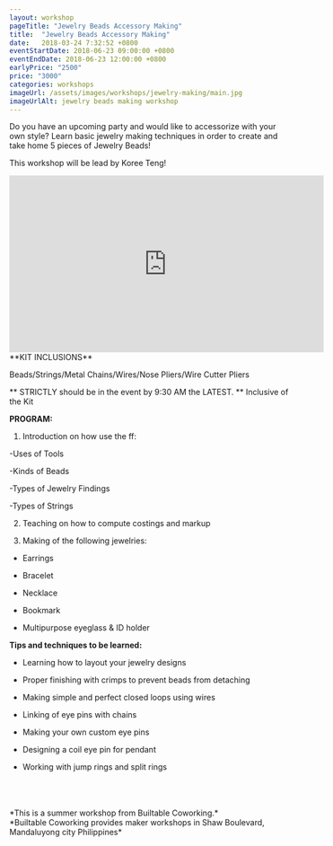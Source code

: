 ```yaml
---
layout: workshop
pageTitle: "Jewelry Beads Accessory Making"
title:  "Jewelry Beads Accessory Making"
date:   2018-03-24 7:32:52 +0800
eventStartDate: 2018-06-23 09:00:00 +0800
eventEndDate: 2018-06-23 12:00:00 +0800
earlyPrice: "2500"
price: "3000"
categories: workshops
imageUrl: /assets/images/workshops/jewelry-making/main.jpg
imageUrlAlt: jewelry beads making workshop
---
```




Do you have an upcoming party and would like to accessorize with your own style? Learn basic jewelry making techniques in order to create and take home 5 pieces of Jewelry Beads! 

This workshop will be lead by Koree Teng!


<iframe width="560" height="315" src="https://www.youtube.com/embed/fegPdtQ_-dY" frameborder="0" allow="autoplay; encrypted-media" allowfullscreen></iframe>
**KIT INCLUSIONS**

Beads/Strings/Metal Chains/Wires/Nose Pliers/Wire Cutter Pliers

** STRICTLY should be in the event by 9:30 AM the LATEST.
** Inclusive of the Kit

**PROGRAM:**

1. Introduction on how use the ff:

-Uses of Tools

-Kinds of Beads

-Types of Jewelry Findings

-Types of Strings

2. Teaching on how to compute costings and markup

3. Making of the following jewelries:

- Earrings

- Bracelet

- Necklace

- Bookmark

- Multipurpose eyeglass & ID holder

**Tips and techniques to be learned:**

- Learning how to layout your jewelry designs

- Proper finishing with crimps to prevent beads from detaching

- Making simple and perfect closed loops using wires

- Linking of eye pins with chains

- Making your own custom eye pins

- Designing a coil eye pin for pendant

- Working with jump rings and split rings





<br>
<br>
<br>
*This is a summer workshop from Builtable Coworking.*
<br>
*Builtable Coworking provides maker workshops in Shaw Boulevard, Mandaluyong city Philippines* 